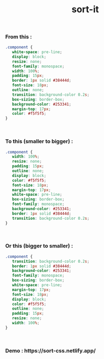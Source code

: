 <h1 align="center">sort-it</h1>

<br />

<h3>From this :</h3>

```css
.component {
   white-space: pre-line;
   display: block;
   resize: none;
   font-family: monospace;
   width: 100%;
   padding: 15px;
   border: 1px solid #38444d;
   font-size: 18px;
   outline: none;
   transition: background-color 0.2s;
   box-sizing: border-box;
   background-color: #253341;
   margin-top: 17px;
   color: #f5f5f5;
}
```

<br />

<h3>To this (smaller to bigger) :</h3>

```css
.component {
   width: 100%;
   resize: none;
   padding: 15px;
   outline: none;
   display: block;
   color: #f5f5f5;
   font-size: 18px;
   margin-top: 17px;
   white-space: pre-line;
   box-sizing: border-box;
   font-family: monospace;
   background-color: #253341;
   border: 1px solid #38444d;
   transition: background-color 0.2s;
}
```

<br />

<h3>Or this (bigger to smaller) :</h3>

```css
.component {
   transition: background-color 0.2s;
   border: 1px solid #38444d;
   background-color: #253341;
   font-family: monospace;
   box-sizing: border-box;
   white-space: pre-line;
   margin-top: 17px;
   font-size: 18px;
   display: block;
   color: #f5f5f5;
   outline: none;
   padding: 15px;
   resize: none;
   width: 100%;
}
```

<br />

<h3>Demo : https://sort-css.netlify.app/</h3>
